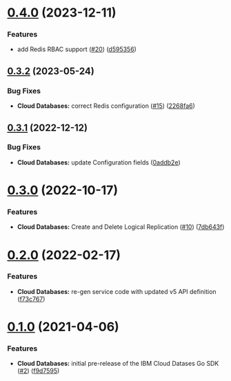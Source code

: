 # [0.4.0](https://github.com/IBM/cloud-databases-go-sdk/compare/v0.3.2...v0.4.0) (2023-12-11)


### Features

* add Redis RBAC support ([#20](https://github.com/IBM/cloud-databases-go-sdk/issues/20)) ([d595356](https://github.com/IBM/cloud-databases-go-sdk/commit/d595356b8f1dfcd689c6905c3ef2c13aaae9a4ab))

## [0.3.2](https://github.com/IBM/cloud-databases-go-sdk/compare/v0.3.1...v0.3.2) (2023-05-24)


### Bug Fixes

* **Cloud Databases:** correct Redis configuration ([#15](https://github.com/IBM/cloud-databases-go-sdk/issues/15)) ([2268fa6](https://github.com/IBM/cloud-databases-go-sdk/commit/2268fa685dff3538f24c6075d8fd945e76fd941c))

## [0.3.1](https://github.com/IBM/cloud-databases-go-sdk/compare/v0.3.0...v0.3.1) (2022-12-12)


### Bug Fixes

* **Cloud Databases:** update Configuration fields ([0addb2e](https://github.com/IBM/cloud-databases-go-sdk/commit/0addb2e7a3617770f607015235d776d62880ba1e))

# [0.3.0](https://github.com/IBM/cloud-databases-go-sdk/compare/v0.2.0...v0.3.0) (2022-10-17)


### Features

* **Cloud Databases:** Create and Delete Logical Replication ([#10](https://github.com/IBM/cloud-databases-go-sdk/issues/10)) ([7db643f](https://github.com/IBM/cloud-databases-go-sdk/commit/7db643f8be32f103f125f1c9ca2a8aa7eeff5582))

# [0.2.0](https://github.com/IBM/cloud-databases-go-sdk/compare/v0.1.0...v0.2.0) (2022-02-17)


### Features

* **Cloud Databases:** re-gen service code with updated v5 API definition ([f73c767](https://github.com/IBM/cloud-databases-go-sdk/commit/f73c767ee29269c25165a528755d884f956b7cea))

# [0.1.0](https://github.com/IBM/cloud-databases-go-sdk/compare/v0.0.1...v0.1.0) (2021-04-06)


### Features

* **Cloud Databases:** initial pre-release of the IBM Cloud Datases Go SDK ([#2](https://github.com/IBM/cloud-databases-go-sdk/issues/2)) ([f9d7595](https://github.com/IBM/cloud-databases-go-sdk/commit/f9d7595558814bd0596be722c760a154a905e3aa))
